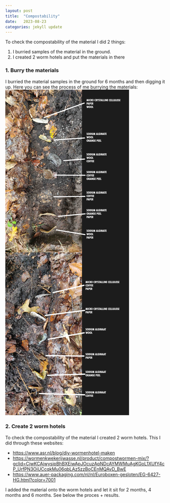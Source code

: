 ```yaml
---
layout: post
title:  "Compostability"
date:   2023-08-23 
categories: jekyll update
---
```


To check the compostability of the material I did 2 things:
1. I burried samples of the material in the ground. 
2. I created 2 worm hotels and put the materials in there

### 1. Burry the materials
I burried the material samples in the ground for 6 months and then digging it up. Here you can see the process of me burrying the materials:
<img src="./assets/img/Week-11c.jpg" alt="Week-11c">




### 2. Create 2 worm hotels
To check the compostability of the material I created 2 worm hotels. This I did through these websites:
- https://www.asr.nl/blog/diy-wormenhotel-maken
- https://wormenkwekerijwasse.nl/product/compostwormen-mix/?gclid=CjwKCAjwysipBhBXEiwApJOcuzApNDcAYMWMuAgKGoL1XUfY4cP_UrfPN3OiUCcqkMu06qbLAz5zzBoCEnMQAvD_BwE
- https://www.auer-packaging.com/nl/nl/Euroboxen-gesloten/EG-6427-HG.html?color=7001

I added the material onto the worm hotels and let it sit for 2 months, 4 months and 6 months. See below the proces + results. 



